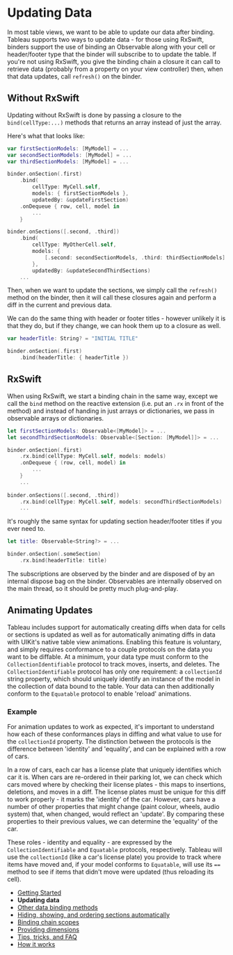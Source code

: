 #  Updating Data

In most table views, we want to be able to update our data after binding. Tableau supports two ways to update data - for those using RxSwift,
binders support the use of binding an Observable along with your cell or header/footer type that the binder will subscribe to to update the
table. If you're not using RxSwift, you give the binding chain a closure it can call to retrieve data (probably from a property on your view
controller) then, when that data updates, call `refresh()` on the binder.

## Without RxSwift

Updating without RxSwift is done by passing a closure to the `bind(cellType:...)` methods that returns an array instead of just the array.

Here's what that looks like:

```swift
var firstSectionModels: [MyModel] = ...
var secondSectionModels: [MyModel] = ...
var thirdSectionModels: [MyModel] = ...

binder.onSection(.first)
    .bind(
        cellType: MyCell.self, 
        models: { firstSectionModels }, 
        updatedBy: &updateFirstSection)
    .onDequeue { row, cell, model in
        ...
    }

binder.onSections([.second, .third])
    .bind(
        cellType: MyOtherCell.self, 
        models: {
            [.second: secondSectionModels, .third: thirdSectionModels]
        },
        updatedBy: &updateSecondThirdSections)
    ...
```

Then, when we want to update the sections, we simply call the `refresh()` method on the binder, then it will call these closures again and
perform a diff in the current and previous data.

We can do the same thing with header or footer titles - however unlikely it is that they do, but if they change, we can hook them up to a closure
as well.

```swift
var headerTitle: String? = "INITIAL TITLE"

binder.onSection(.first)
    .bind(headerTitle: { headerTitle })
```

## RxSwift

When using RxSwift, we start a binding chain in the same way, except we call the `bind` method on the reactive extension (i.e. put an `.rx` in
front of the method) and instead of handing in just arrays or dictionaries, we pass in observable arrays or dictionaries.

```swift
let firstSectionModels: Observable<[MyModel]> = ...
let secondThirdSectionModels: Observable<[Section: [MyModel]]> = ...

binder.onSection(.first)
    .rx.bind(cellType: MyCell.self, models: models)
    .onDequeue { (row, cell, model) in 
        ...
    }
    ...
    
binder.onSections([.second, .third])
    .rx.bind(cellType: MyCell.self, models: secondThirdSectionModels)
    ...
```
It's roughly the same syntax for updating section header/footer titles if you ever need to.

```swift
let title: Observable<String?> = ...

binder.onSection(.someSection)
    .rx.bind(headerTitle: title)
```

The subscriptions are observed by the binder and are disposed of by an internal dispose bag on the binder. Observables are internally 
observed on the main thread, so it should be pretty much plug-and-play.

## Animating Updates

Tableau includes support for automatically creating diffs when data for cells or sections is updated as well as for automatically animating diffs 
in data with UIKit's native table view animations. Enabling this feature is voluntary, and simply requires conformance to a couple protocols on
the data you want to be diffable. At a minimum, your data type must conform to the `CollectionIdentifiable` protocol to track moves, 
inserts, and deletes. The `CollectionIdentifiable` protocol has only one requirement: a `collectionId` string property, which should
uniquely identify an instance of the model in the collection of data bound to the table. Your data can then additionally conform to the
`Equatable` protocol to enable 'reload' animations.

### Example

For animation updates to work as expected, it's important to understand how each of these conformances plays in diffing and what value to
use for the `collectionId` property. The distinction between the protocols is the difference between 'identity' and 'equality', and can be 
explained with a row of cars.

In a row of cars, each car has a license plate that uniquely identifies which car it is. When cars are re-ordered in their parking lot, we can check
which cars moved where by checking their license plates - this maps to insertions, deletions, and moves in a diff. The license plates must be
unique for this diff to work properly - it marks the 'identity' of the car. However, cars have a number of other properties that might change (paint
colour, wheels, audio system) that, when changed, would reflect an 'update'. By comparing these properties to their previous values, we can 
determine the 'equality' of the car.

These roles - identity and equality - are expressed by the `CollectionIdentifiable` and `Equatable` protocols, respectively. Tableau will
use the `collectionId` (like a car's license plate) you provide to track where items have moved and, if your model conforms to `Equatable`, 
will use its `==` method to see if items that didn't move were updated (thus reloading its cell).

- [Getting Started](1-GettingStarted.md)
- **Updating data**
- [Other data binding methods](3-DataBindingMethods.md)
- [Hiding, showing, and ordering sections automatically](4-SectionDisplayBehaviour.md)
- [Binding chain scopes](5-AdvancedBindingChains.md)
- [Providing dimensions](6-ProvidingDimensions.md)
- [Tips, tricks, and FAQ](7-TipsTricksFAQ.md)
- [How it works](8-HowItWorks.md)
